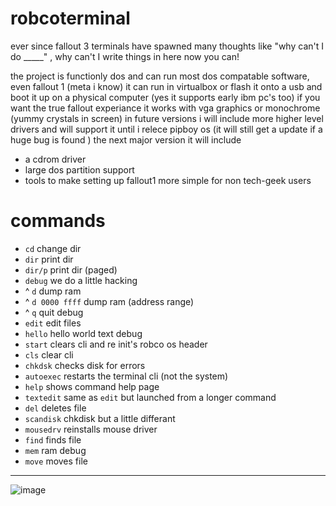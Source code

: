 # robcoterminal
ever since fallout 3 terminals have spawned many thoughts like "why can't I do _____" , why can't I write things in here now you can!

the project is functionly dos and can run most dos compatable software, even fallout 1 (meta i know)
it can run in virtualbox or flash it onto a usb and boot it up on a physical computer (yes it supports early ibm pc's too) if you want the true fallout experiance 
it works with vga graphics or monochrome (yummy crystals in screen) 
in future versions i will include more higher level drivers and will support it until i relece pipboy os (it will still get  a update if a huge bug is found )
the next major version it will include 
- a cdrom driver
- large dos partition support
- tools to make setting up fallout1 more simple for non tech-geek users

# commands
- `cd` change dir
- `dir` print dir
- `dir/p` print dir (paged)
- `debug` we do a little hacking
-   ^ `d` dump ram
-    ^ `d 0000 ffff` dump ram (address range)
-   ^ `q` quit debug
- `edit` edit files
- `hello` hello world text debug
- `start` clears cli and re init's robco os header
- `cls` clear cli
- `chkdsk` checks disk for errors
- `autoexec` restarts the terminal cli (not the system)
- `help` shows command help page
- `textedit` same as `edit` but launched from a longer command
- `del` deletes file
- `scandisk` chkdisk but a little differant
- `mousedrv` reinstalls mouse driver
- `find` finds file
- `mem` ram debug
- `move` moves file
-------
![image](https://github.com/crazysmile11012/robcoterminal/assets/107813207/1fb68cef-8b0f-49d5-98d1-a48d01f1023a)
